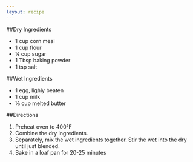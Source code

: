 ```yaml
---
layout: recipe
---
```


##Dry Ingredients

- 1 cup corn meal
- 1 cup flour
- &frac14; cup sugar
- 1 Tbsp baking powder
- 1 tsp salt

##Wet Ingredients

- 1 egg, lighly beaten
- 1 cup milk
- &#8531; cup melted butter
	
##Directions

1. Preheat oven to 400&#176;F
2. Combine the dry ingredients.
3. Separately, mix the wet ingredients together. Stir the wet into the dry until just blended.
4. Bake in a loaf pan for 20-25 minutes
